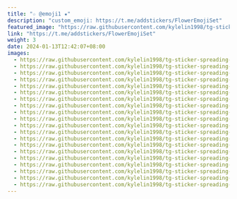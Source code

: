 ```yaml
---
title: "☆ @emoji1 ★"
description: "custom_emoji: https://t.me/addstickers/FlowerEmojiSet"
featured_image: "https://raw.githubusercontent.com/kylelin1998/tg-sticker-spreading-worldwide-images/main/img/4844a786-01ba-4c8b-b141-791bb3709597.jpg"
link: "https://t.me/addstickers/FlowerEmojiSet"
weight: 3
date: 2024-01-13T12:42:07+08:00
images:
  - https://raw.githubusercontent.com/kylelin1998/tg-sticker-spreading-worldwide-images/main/img/4844a786-01ba-4c8b-b141-791bb3709597.jpg
  - https://raw.githubusercontent.com/kylelin1998/tg-sticker-spreading-worldwide-images/main/img/228a632b-81bb-4e77-b517-d09ed5dd3268.jpg
  - https://raw.githubusercontent.com/kylelin1998/tg-sticker-spreading-worldwide-images/main/img/9293050e-3704-47f2-b07a-e2f58c680c32.jpg
  - https://raw.githubusercontent.com/kylelin1998/tg-sticker-spreading-worldwide-images/main/img/4d1ee131-15f8-40e1-9152-e7e5369356aa.jpg
  - https://raw.githubusercontent.com/kylelin1998/tg-sticker-spreading-worldwide-images/main/img/649e13cd-6643-4411-bd17-ccb741adc461.jpg
  - https://raw.githubusercontent.com/kylelin1998/tg-sticker-spreading-worldwide-images/main/img/f06b2ce2-602a-4db8-a86c-9a0b376ffdd2.jpg
  - https://raw.githubusercontent.com/kylelin1998/tg-sticker-spreading-worldwide-images/main/img/64c61984-f121-48ec-969a-2cf67ab9a5b8.jpg
  - https://raw.githubusercontent.com/kylelin1998/tg-sticker-spreading-worldwide-images/main/img/a4560af3-ee7a-428f-a34e-4100c0c314a7.jpg
  - https://raw.githubusercontent.com/kylelin1998/tg-sticker-spreading-worldwide-images/main/img/48bfd574-6529-40c2-9dbe-0721d809e5ee.jpg
  - https://raw.githubusercontent.com/kylelin1998/tg-sticker-spreading-worldwide-images/main/img/07275091-7a00-425d-8710-2bda9be34789.jpg
  - https://raw.githubusercontent.com/kylelin1998/tg-sticker-spreading-worldwide-images/main/img/8f353f53-c7a0-435e-9fea-83588c833775.jpg
  - https://raw.githubusercontent.com/kylelin1998/tg-sticker-spreading-worldwide-images/main/img/ea96c50d-75ea-4d2a-afce-edd046273b52.jpg
  - https://raw.githubusercontent.com/kylelin1998/tg-sticker-spreading-worldwide-images/main/img/6f3baf71-8539-47ca-baaf-73c48cffb8eb.jpg
  - https://raw.githubusercontent.com/kylelin1998/tg-sticker-spreading-worldwide-images/main/img/92f17f81-f72a-40d8-bd4a-ba8267ca87c4.jpg
  - https://raw.githubusercontent.com/kylelin1998/tg-sticker-spreading-worldwide-images/main/img/8629d3af-6ff3-4fad-b112-bc780e072e5e.jpg
  - https://raw.githubusercontent.com/kylelin1998/tg-sticker-spreading-worldwide-images/main/img/78fd80a5-26f1-48a9-8c71-227ab90f8d8c.jpg
  - https://raw.githubusercontent.com/kylelin1998/tg-sticker-spreading-worldwide-images/main/img/daad7a94-1ea8-4fc2-ad1b-f2a7313304d5.jpg
  - https://raw.githubusercontent.com/kylelin1998/tg-sticker-spreading-worldwide-images/main/img/7dc244f5-7a51-4568-99b8-25539f62f0fd.jpg
  - https://raw.githubusercontent.com/kylelin1998/tg-sticker-spreading-worldwide-images/main/img/7d9af765-fd18-413e-bab9-cb220b94e53d.jpg
  - https://raw.githubusercontent.com/kylelin1998/tg-sticker-spreading-worldwide-images/main/img/92e0e062-8124-458b-960c-f57b81e5b6ea.jpg
---
```

